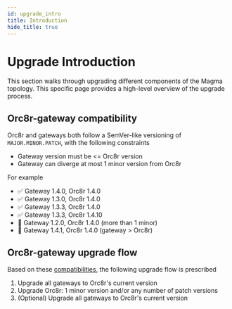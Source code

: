 ```yaml
---
id: upgrade_intro
title: Introduction
hide_title: true
---
```


# Upgrade Introduction

This section walks through upgrading different components of the Magma topology. This specific page provides a high-level overview of the upgrade process.

## Orc8r-gateway compatibility

Orc8r and gateways both follow a SemVer-like versioning of `MAJOR.MINOR.PATCH`, with the following constraints

- Gateway version must be \<= Orc8r version
- Gateway can diverge at most 1 minor version from Orc8r

For example

- ✅ Gateway 1.4.0, Orc8r 1.4.0
- ✅ Gateway 1.3.0, Orc8r 1.4.0
- ✅ Gateway 1.3.3, Orc8r 1.4.0
- ✅ Gateway 1.3.3, Orc8r 1.4.10
- 🚨 Gateway 1.2.0, Orc8r 1.4.0 (more than 1 minor)
- 🚨 Gateway 1.4.1, Orc8r 1.4.0 (gateway \> Orc8r)

## Orc8r-gateway upgrade flow

Based on these [compatibilities](#orc8r-gateway-compatibility), the following upgrade flow is prescribed

1. Upgrade all gateways to Orc8r's current version
2. Upgrade Orc8r: 1 minor version and/or any number of patch versions
3. (Optional) Upgrade all gateways to Orc8r's current version
